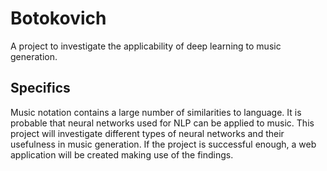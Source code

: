 # Botokovich
A project to investigate the applicability of deep learning to music generation.

## Specifics
Music notation contains a large number of similarities to language.
It is probable that neural networks used for NLP can be applied to music.
This project will investigate different types of neural networks and their usefulness in music generation.
If the project is successful enough, a web application will be created making use of the findings.